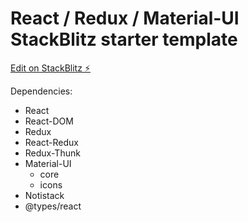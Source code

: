 # React / Redux / Material-UI StackBlitz starter template

[Edit on StackBlitz ⚡️](https://stackblitz.com/edit/stackblitz-react-mui-starter-template)

Dependencies:
- React
- React-DOM
- Redux
- React-Redux
- Redux-Thunk
- Material-UI
  - core
  - icons
- Notistack
- @types/react